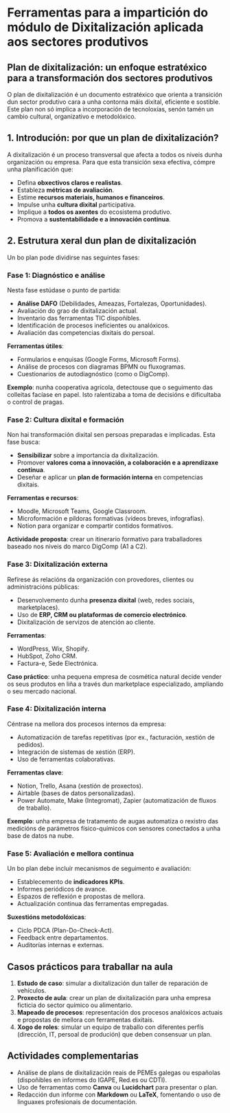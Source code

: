 # Ferramentas para a impartición do módulo de Dixitalización aplicada aos sectores produtivos

## Plan de dixitalización: un enfoque estratéxico para a transformación dos sectores produtivos

O plan de dixitalización é un documento estratéxico que orienta a transición dun sector produtivo cara a unha contorna máis dixital, eficiente e sostible. Este plan non só implica a incorporación de tecnoloxías, senón tamén un cambio cultural, organizativo e metodolóxico.

## 1. Introdución: por que un plan de dixitalización?

A dixitalización é un proceso transversal que afecta a todos os niveis dunha organización ou empresa. Para que esta transición sexa efectiva, cómpre unha planificación que:

* Defina **obxectivos claros e realistas**.
* Estableza **métricas de avaliación**.
* Estime **recursos materiais, humanos e financeiros**.
* Impulse unha **cultura dixital** participativa.
* Implique a **todos os axentes** do ecosistema produtivo.
* Promova a **sustentabilidade e a innovación continua**.

## 2. Estrutura xeral dun plan de dixitalización

Un bo plan pode dividirse nas seguintes fases:

### Fase 1: Diagnóstico e análise

Nesta fase estúdase o punto de partida:

* **Análise DAFO** (Debilidades, Ameazas, Fortalezas, Oportunidades).
* Avaliación do grao de dixitalización actual.
* Inventario das ferramentas TIC dispoñibles.
* Identificación de procesos ineficientes ou analóxicos.
* Avaliación das competencias dixitais do persoal.

**Ferramentas útiles**:

* Formularios e enquisas (Google Forms, Microsoft Forms).
* Análise de procesos con diagramas BPMN ou fluxogramas.
* Cuestionarios de autodiagnóstico (como o DigComp).

**Exemplo**: nunha cooperativa agrícola, detectouse que o seguimento das colleitas facíase en papel. Isto ralentizaba a toma de decisións e dificultaba o control de pragas.

### Fase 2: Cultura dixital e formación

Non hai transformación dixital sen persoas preparadas e implicadas. Esta fase busca:

* **Sensibilizar** sobre a importancia da dixitalización.
* Promover **valores coma a innovación, a colaboración e a aprendizaxe continua**.
* Deseñar e aplicar un **plan de formación interna** en competencias dixitais.

**Ferramentas e recursos**:

* Moodle, Microsoft Teams, Google Classroom.
* Microformación e píldoras formativas (vídeos breves, infografías).
* Notion para organizar e compartir contidos formativos.

**Actividade proposta**: crear un itinerario formativo para traballadores baseado nos niveis do marco DigComp (A1 a C2).

### Fase 3: Dixitalización externa

Refírese ás relacións da organización con provedores, clientes ou administracións públicas:

* Desenvolvemento dunha **presenza dixital** (web, redes sociais, marketplaces).
* Uso de **ERP, CRM ou plataformas de comercio electrónico**.
* Dixitalización de servizos de atención ao cliente.

**Ferramentas**:

* WordPress, Wix, Shopify.
* HubSpot, Zoho CRM.
* Factura-e, Sede Electrónica.

**Caso práctico**: unha pequena empresa de cosmética natural decide vender os seus produtos en liña a través dun marketplace especializado, ampliando o seu mercado nacional.

### Fase 4: Dixitalización interna

Céntrase na mellora dos procesos internos da empresa:

* Automatización de tarefas repetitivas (por ex., facturación, xestión de pedidos).
* Integración de sistemas de xestión (ERP).
* Uso de ferramentas colaborativas.

**Ferramentas clave**:

* Notion, Trello, Asana (xestión de proxectos).
* Airtable (bases de datos personalizadas).
* Power Automate, Make (Integromat), Zapier (automatización de fluxos de traballo).

**Exemplo**: unha empresa de tratamento de augas automatiza o rexistro das medicións de parámetros físico-químicos con sensores conectados a unha base de datos na nube.

### Fase 5: Avaliación e mellora continua

Un bo plan debe incluír mecanismos de seguimento e avaliación:

* Establecemento de **indicadores KPIs**.
* Informes periódicos de avance.
* Espazos de reflexión e propostas de mellora.
* Actualización continua das ferramentas empregadas.

**Suxestións metodolóxicas**:

* Ciclo PDCA (Plan-Do-Check-Act).
* Feedback entre departamentos.
* Auditorías internas e externas.

## Casos prácticos para traballar na aula

1. **Estudo de caso**: simular a dixitalización dun taller de reparación de vehículos.
2. **Proxecto de aula**: crear un plan de dixitalización para unha empresa ficticia do sector químico ou alimentario.
3. **Mapeado de procesos**: representación dos procesos analóxicos actuais e propostas de mellora con ferramentas dixitais.
4. **Xogo de roles**: simular un equipo de traballo con diferentes perfís (dirección, IT, persoal de produción) que deben consensuar un plan.

## Actividades complementarias

* Análise de plans de dixitalización reais de PEMEs galegas ou españolas (dispoñibles en informes do IGAPE, Red.es ou CDTI).
* Uso de ferramentas como **Canva** ou **Lucidchart** para presentar o plan.
* Redacción dun informe con **Markdown** ou **LaTeX**, fomentando o uso de linguaxes profesionais de documentación.
